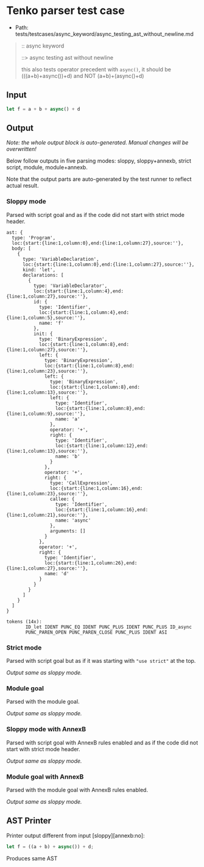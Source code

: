 # Tenko parser test case

- Path: tests/testcases/async_keyword/async_testing_ast_without_newline.md

> :: async keyword
>
> ::> async testing ast without newline
>
> this also tests operator precedent with `async()`, it should be (((a+b)+async())+d) and NOT (a+b)+(async()+d)

## Input

`````js
let f = a + b + async() + d
`````

## Output

_Note: the whole output block is auto-generated. Manual changes will be overwritten!_

Below follow outputs in five parsing modes: sloppy, sloppy+annexb, strict script, module, module+annexb.

Note that the output parts are auto-generated by the test runner to reflect actual result.

### Sloppy mode

Parsed with script goal and as if the code did not start with strict mode header.

`````
ast: {
  type: 'Program',
  loc:{start:{line:1,column:0},end:{line:1,column:27},source:''},
  body: [
    {
      type: 'VariableDeclaration',
      loc:{start:{line:1,column:0},end:{line:1,column:27},source:''},
      kind: 'let',
      declarations: [
        {
          type: 'VariableDeclarator',
          loc:{start:{line:1,column:4},end:{line:1,column:27},source:''},
          id: {
            type: 'Identifier',
            loc:{start:{line:1,column:4},end:{line:1,column:5},source:''},
            name: 'f'
          },
          init: {
            type: 'BinaryExpression',
            loc:{start:{line:1,column:8},end:{line:1,column:27},source:''},
            left: {
              type: 'BinaryExpression',
              loc:{start:{line:1,column:8},end:{line:1,column:23},source:''},
              left: {
                type: 'BinaryExpression',
                loc:{start:{line:1,column:8},end:{line:1,column:13},source:''},
                left: {
                  type: 'Identifier',
                  loc:{start:{line:1,column:8},end:{line:1,column:9},source:''},
                  name: 'a'
                },
                operator: '+',
                right: {
                  type: 'Identifier',
                  loc:{start:{line:1,column:12},end:{line:1,column:13},source:''},
                  name: 'b'
                }
              },
              operator: '+',
              right: {
                type: 'CallExpression',
                loc:{start:{line:1,column:16},end:{line:1,column:23},source:''},
                callee: {
                  type: 'Identifier',
                  loc:{start:{line:1,column:16},end:{line:1,column:21},source:''},
                  name: 'async'
                },
                arguments: []
              }
            },
            operator: '+',
            right: {
              type: 'Identifier',
              loc:{start:{line:1,column:26},end:{line:1,column:27},source:''},
              name: 'd'
            }
          }
        }
      ]
    }
  ]
}

tokens (14x):
       ID_let IDENT PUNC_EQ IDENT PUNC_PLUS IDENT PUNC_PLUS ID_async
       PUNC_PAREN_OPEN PUNC_PAREN_CLOSE PUNC_PLUS IDENT ASI
`````

### Strict mode

Parsed with script goal but as if it was starting with `"use strict"` at the top.

_Output same as sloppy mode._

### Module goal

Parsed with the module goal.

_Output same as sloppy mode._

### Sloppy mode with AnnexB

Parsed with script goal with AnnexB rules enabled and as if the code did not start with strict mode header.

_Output same as sloppy mode._

### Module goal with AnnexB

Parsed with the module goal with AnnexB rules enabled.

_Output same as sloppy mode._

## AST Printer

Printer output different from input [sloppy][annexb:no]:

````js
let f = ((a + b) + async()) + d;
````

Produces same AST
